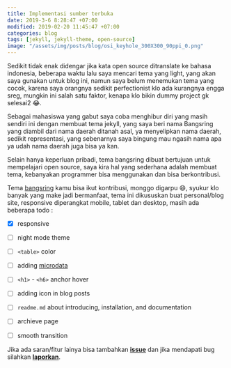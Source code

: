 ```yaml
---
title: Implementasi sumber terbuka 
date: 2019-3-6 8:28:47 +07:00
modified: 2019-02-20 11:45:47 +07:00
categories: blog
tags: [jekyll, jekyll-theme, open-source]
image: "/assets/img/posts/blog/osi_keyhole_300X300_90ppi_0.png"
---
```


Sedikit tidak enak didengar jika kata open source ditranslate ke bahasa indonesia, beberapa waktu lalu saya mencari tema yang light, yang akan saya gunakan untuk blog ini, namun saya belum menemukan tema yang cocok, karena saya orangnya sedikit perfectionist klo ada kurangnya engga sreg, mungkin ini salah satu faktor, kenapa klo bikin dummy project gk selesai2 😂. 

Sebagai mahasiswa yang gabut saya coba menghibur diri yang masih sendiri ini dengan membuat tema jekyll, yang saya beri nama Bangsring yang diambil dari nama daerah ditanah asal, ya menyelipkan nama daerah, sedikit representasi, yang sebenarnya saya bingung mau ngasih nama apa ya udah nama daerah juga bisa ya kan.

Selain hanya keperluan pribadi, tema bangsring dibuat bertujuan untuk mempelajari open source, saya kira hal yang sederhana adalah membuat tema, kebanyakan programmer bisa menggunakan dan bisa berkontribusi.

Tema [bangsring](https://github.com/piharpi/bangsring 'jekyll open source and minimalist theme') kamu bisa ikut kontribusi, monggo digarpu 😄, syukur klo banyak yang make jadi bermanfaat, tema ini dikususkan buat personal/blog site, responsive diperangkat mobile, tablet dan desktop, masih ada beberapa todo :

- [x] responsive 
- [ ] night mode theme
- [ ] `<table>` color
- [ ] adding [microdata](https://schema.org/docs/gs.html) 
- [ ] `<h1>` - `<h6>` anchor hover
- [ ] adding icon in blog posts
- [ ] `readme.md` about introducing, installation, and documentation 
- [ ] archieve page  
- [ ] smooth transition  


Jika ada saran/fitur lainya bisa tambahkan **[issue](https://github.com/piharpi/me/issues/new?template=feature_request.md 'Feature request')** dan jika mendapati bug silahkan **[laporkan](https://github.com/piharpi/me/issues/new?template=bug_report.md)**.


